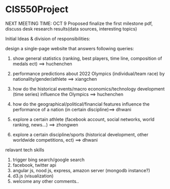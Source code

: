# CIS550Project

NEXT MEETING TIME:
OCT 9 Proposed 
finalize the first milestone pdf, discuss desk research results(data sources, interesting topics)


Initial Ideas & division of responsibilities: 

design a single-page website that answers following queries:
1. show general statistics (ranking, best players, time line, composition of medals ect)  ==> huchenchen

2. performance predictions about 2022 Olympics (individual/team race) by nationality/gender/athlete ==> xiangchen 

3. how do the historical events/macro economics/technology development (time series) influence the Olympics ==> huchenchen

4. how do the geographical/political/financial features influence the performance of a nation (in certain discipline)==> dhwani

5. explore a certain athlete (facebook account, social networks, world ranking, news…)  ==> zhongwen

6. explore a certain discipline/sports (historical development, other worldwide competitions, ect)  ==> dhwani


relavant tech skills

1. trigger bing search/google search
2. facebook, twitter api
3. angular js, nood js, express, amazon server (mongodb instance?) 
4. d3.js (visualization)
5. welcome any other comments..